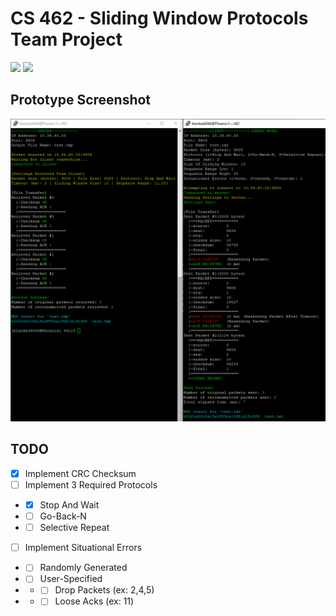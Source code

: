 # CS 462 - Sliding Window Protocols Team Project

<img src="https://img.shields.io/badge/platform-linux-success.svg"> <img src="https://img.shields.io/badge/version-0.6.1-green">

## Prototype Screenshot
![](demo.PNG)

## TODO
- [x] Implement CRC Checksum
- [ ] Implement 3 Required Protocols
* * [x] Stop And Wait
* * [ ] Go-Back-N
* * [ ] Selective Repeat
- [ ] Implement Situational Errors
* * [ ] Randomly Generated
* * [ ] User-Specified
* * * [ ] Drop Packets (ex: 2,4,5)
* * * [ ] Loose Acks (ex: 11)
